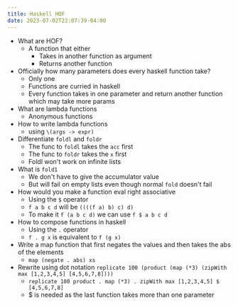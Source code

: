 ```yaml
---
title: Haskell HOF
date: 2023-07-02T22:07:39-04:00
---
```


- What are HOF?
	- A function that either
		- Takes in another function as argument
		- Returns another function
- Officially how many parameters does every haskell function take?
	- Only one
	- Functions are curried in haskell
	- Every function takes in one parameter and return another function which may take more params
- What are lambda functions
	- Anonymous functions
- How to write lambda functions
	- using `\(args -> expr)`
- Differentiate `foldl` and `foldr`
	- The func to `foldl` takes the `acc` first
	- The func to `foldr` takes the `x` first
	- Foldl won't work on infinite lists
- What is `fold1`
	- We don't have to give the accumulator value
	- But will fail on empty lists even though normal `fold` doesn't fail
- How would you make a function eval right associative
	- Using the `$` operator
	- `f a b c d` will be `((((f a) b) c) d)`
	- To make it `f (a b c d)` we can use `f $ a b c d`
- How to compose functions in haskell
	- Using the `.` operator
	- `f . g x` is equivalent to `f (g x)`
- Write a map function that first negates the values and then takes the abs of the elements
	- `map (negate . abs) xs`
- Rewrite using dot notation `replicate 100 (product (map (*3) (zipWith max [1,2,3,4,5] [4,5,6,7,8])))`
	- `replicate 100 product . map (*3) . zipWith max [1,2,3,4,5] $ [4,5,6,7,8]`
	- $ is needed as the last function takes more than one parameter